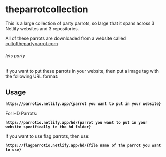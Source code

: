 # theparrotcollection

This is a large collection of party parrots, so large that it spans across 3 Netlify websites and 3 repositories.

All of these parrots are downloaded from a website called [cultofthepartyparrot.com](https://cultofthepartyparrot.com/)
###### lets party

If you want to put these parrots in your website, then put a image tag with the following URL format:

## Usage
**`https://parrotio.netlify.app/{parrot you want to put in your website}`**

For HD Parrots:



**`https://parrotio.netlify.app/hd/{parrot you want to put in your website specifically in the hd folder}`**

If you want to use flag parrots, then use:

**`https://flagparrotio.netlify.app/hd/{file name of the parrot you want to use}`**

